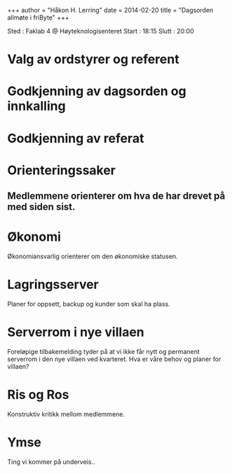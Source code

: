 +++
author = "Håkon H. Lerring"
date = 2014-02-20
title = "Dagsorden allmøte i friByte"
+++

Sted : Faklab 4 @ Høyteknologisenteret Start : 18:15 Slutt : 20:00

# Valg av ordstyrer og referent

# Godkjenning av dagsorden og innkalling

# Godkjenning av referat

# Orienteringssaker

## Medlemmene orienterer om hva de har drevet på med siden sist.

# Økonomi

Økonomiansvarlig orienterer om den økonomiske statusen.

# Lagringsserver

Planer for oppsett, backup og kunder som skal ha plass.

# Serverrom i nye villaen

Foreløpige tilbakemelding tyder på at vi ikke får nytt og permanent
serverrom i den nye villaen ved kvarteret. Hva er våre behov og planer
for villaen?

# Ris og Ros

Konstruktiv kritikk mellom medlemmene.

# Ymse

Ting vi kommer på underveis..
